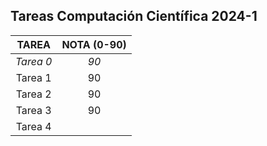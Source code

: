 ## Tareas Computación Científica 2024-1

|   TAREA   |  NOTA (0-90)  |
|:---------:|:-------------:|
| *Tarea 0* |      *90*     |
|  Tarea 1  |       90      |
|  Tarea 2  |       90      |
|  Tarea 3  |       90      |
|  Tarea 4  |               |